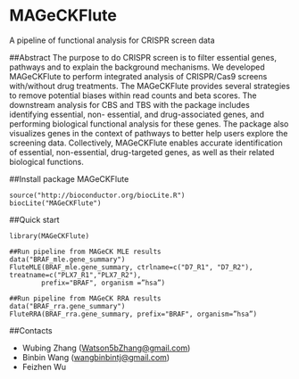 # MAGeCKFlute
A pipeline of functional analysis for CRISPR screen data

##Abstract
The purpose to do CRISPR screen is to filter essential genes, pathways and to explain the background mechanisms. We developed MAGeCKFlute to perform integrated analysis of CRISPR/Cas9 screens with/without drug treatments. The MAGeCKFlute provides several strategies to remove potential biases within read counts and beta scores. The downstream analysis for CBS and TBS with the package includes identifying essential, non- essential, and drug-associated genes, and performing biological functional analysis for these genes. The package also visualizes genes in the context of pathways to better help users explore the screening data. Collectively, MAGeCKFlute enables accurate identification of essential, non-essential, drug-targeted genes, as well as their related biological functions.

##Install package MAGeCKFlute

~~~
source("http://bioconductor.org/biocLite.R")
biocLite("MAGeCKFlute")
~~~

##Quick start

~~~
library(MAGeCKFlute)##Run pipeline from MAGeCK MLE resultsdata("BRAF_mle.gene_summary")FluteMLE(BRAF_mle.gene_summary, ctrlname=c("D7_R1", "D7_R2"), treatname=c("PLX7_R1","PLX7_R2"), 
		prefix="BRAF", organism =”hsa”)

##Run pipeline from MAGeCK RRA resultsdata("BRAF_rra.gene_summary")FluteRRA(BRAF_rra.gene_summary, prefix="BRAF", organism=”hsa”)
~~~

##Contacts

* Wubing Zhang (Watson5bZhang@gmail.com)
* Binbin Wang (wangbinbintj@gmail.com)
* Feizhen Wu
